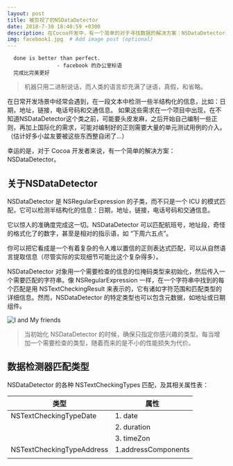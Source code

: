 ```yaml
---
layout: post
title: 被忽视了的NSDataDetector
date: 2018-7-30 18:40:59 +0300
description: 在Cocoa开发中，有一个简单的对于寻找数据的解决方案：NSDataDetector。 # Add post description (optional)
img: facebook1.jpg  # Add image post (optional)
---
```


      done is better than perfect.
                    - facebook 的办公室标语
      完成比完美更好

> 机器只用二进制说话，而人类的语言却充满了谜语，真假，和省略。

在日常开发场景中经常会遇到，在一段文本中检测一些半结构化的信息，比如：日期，地址，链接，电话号码和交通信息。
如果这些需求在一个项目中出现，在不知道NSDataDetector这个类之前，可能要头皮发麻，之后开始自己编制一些正则，再加上国际化的需求，可能对编制好的正则需要大量的单元测试用例的介入。（估计好多小盆友要被这些东西整自闭了...）

幸运的是，对于 Cocoa 开发者来说，有一个简单的解决方案：NSDataDetector。

## 关于NSDataDetector
NSDataDetector 是 NSRegularExpression 的子类，而不只是一个 ICU 的模式匹配，它可以检测半结构化的信息：日期，地址，链接，电话号码和交通信息。

它以惊人的准确度完成这一切。NSDataDetector 可以匹配航班号，地址段，奇怪的格式化了的数字，甚至是相对的指示语，如 “下周六五点”。

你可以把它看成是一个有着复杂的令人难以置信的正则表达式匹配，可以从自然语言提取信息（尽管实际的实现细节可能比这个复杂得多）。

NSDataDetector 对象用一个需要检查的信息的位掩码类型来初始化，然后传入一个需要匹配的字符串。像 NSRegularExpression 一样，在一个字符串中找到的每个匹配是用 NSTextCheckingResult 来表示的，它有诸如字符范围和匹配类型的详细信息。然而，NSDataDetector 的特定类型也可以包含元数据，如地址或日期组件。

![I and My friends]({{site.baseurl}}/assets/img/NSDataDetector.jpg)

> 当初始化 NSDataDetector 的时候，确保只指定你感兴趣的类型。每当增加一个需要检查的类型，随着而来的是不小的性能损失为代价。

## 数据检测器匹配类型
NSDataDetector 的各种 NSTextCheckingTypes 匹配，及其相关属性表：

| 类型                      | 属性                |
| ------------------------- | ------------------- |
| NSTextCheckingTypeDate    | 1. date             |
|                           | 2. duration         |
|                           | 3. timeZon          |
| NSTextCheckingTypeAddress | 1.addressComponents |
|                           |                     |
